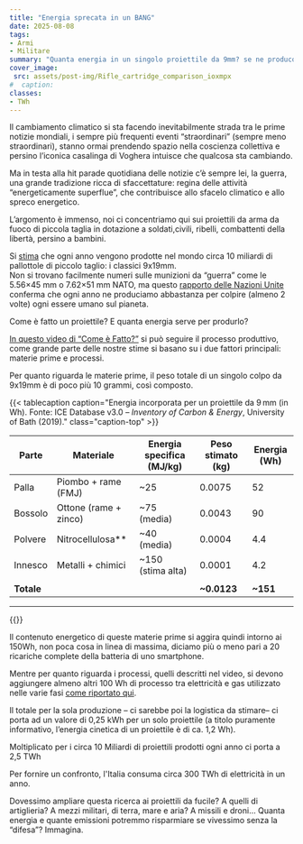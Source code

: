 ```yaml
---
title: "Energia sprecata in un BANG"
date: 2025-08-08
tags:
- Armi 
- Militare 
summary: "Quanta energia in un singolo proiettile da 9mm? se ne producono circa 10 miliardi ogni anno!"
cover_image:
 src: assets/post-img/Rifle_cartridge_comparison_ioxmpx
#  caption: 
classes:
- TWh
---
```


Il cambiamento climatico si sta facendo inevitabilmente strada tra le prime notizie mondiali, i sempre più frequenti eventi “straordinari” (sempre meno straordinari), stanno ormai prendendo spazio nella coscienza collettiva e persino l’iconica casalinga di Voghera intuisce che qualcosa sta cambiando. 

Ma in testa alla hit parade quotidiana delle notizie c’è sempre lei, la guerra, una grande tradizione ricca di sfaccettature: regina delle attività “energeticamente superflue”, che contribuisce allo sfacelo climatico e allo spreco energetico.

L’argomento è immenso, noi ci concentriamo qui sui proiettili da arma da fuoco di piccola taglia in dotazione a soldati,civili, ribelli, combattenti della libertà, persino a bambini. 

Si [stima](https://www.marketreportanalytics.com/reports/ammunition-165446?utm_source=chatgpt.com#summary) che ogni anno vengono prodotte nel mondo circa 10 miliardi di pallottole di piccolo taglio: i classici 9x19mm.   
Non si trovano facilmente numeri sulle munizioni da “guerra” come le 5.56×45 mm o 7.62×51 mm NATO, ma questo [rapporto delle Nazioni Unite](https://press.un.org/en/2022/gadis3695.doc.htm) conferma che ogni anno ne produciamo abbastanza per colpire (almeno 2 volte) ogni essere umano sul pianeta. 

Come è fatto un proiettile? E quanta energia serve per produrlo? 

[In questo video di “Come è Fatto?”](https://www.youtube.com/watch?v=1gQicnb_tHQ) si può seguire il processo produttivo, come grande parte delle nostre stime si basano su i due fattori principali: materie prime e processi. 

Per quanto riguarda le materie prime, il peso totale di un singolo colpo da 9x19mm è di poco più 10 grammi, così composto.

{{< tablecaption caption="Energia incorporata per un proiettile da 9 mm (in Wh). Fonte: ICE Database v3.0 – *Inventory of Carbon & Energy*, University of Bath (2019)." class="caption-top" >}}

| Parte | Materiale | Energia specifica (MJ/kg) | Peso stimato (kg) | Energia (Wh) |
| ----- | ----- | ----- | ----- | ----- |
| Palla | Piombo \+ rame (FMJ) | \~25 | 0.0075 | 52 |
| Bossolo | Ottone (rame \+ zinco) | \~75 (media) | 0.0043 | 90 |
| Polvere | Nitrocellulosa** | \~40 (media) | 0.0004 | 4.4 |
| Innesco | Metalli \+ chimici | \~150 (stima alta) | 0.0001 | 4.2 |
|  |  |  |  |  |
| **Totale** |  |  | **\~0.0123** | **\~151** |
---

{{</tablecaption>}}

Il contenuto energetico di queste materie prime si aggira quindi intorno ai 150Wh, non poca cosa in linea di massima, diciamo più o meno pari a 20 ricariche complete della batteria di uno smartphone. 

Mentre per quanto riguarda i processi, quelli descritti nel video, si devono aggiungere almeno altri 100 Wh di processo tra elettricità e gas utilizzato nelle varie fasi [come riportato qui](https://www.mta.ro/gsebs-2015-v2/ConferenceProceedings/papers/BARANDA_RIBEIRO_Jose_Life_Cycle_Assessment_methodology.pdf?utm_source=chatgpt.com).  

Il totale per la sola produzione – ci sarebbe poi la logistica da stimare– ci porta ad un valore di 0,25 kWh per un solo proiettile (a titolo puramente informativo, l’energia cinetica di un proiettile è di ca. 1,2 Wh). 

Moltiplicato per i circa 10 Miliardi di proiettili prodotti ogni anno ci porta a 2,5 TWh 

Per fornire un confronto, l'Italia consuma circa 300 TWh di elettricità in un anno. 

Dovessimo ampliare questa ricerca ai proiettili da fucile? A quelli di artiglieria? A mezzi militari, di terra, mare e aria? A missili e droni… Quanta energia e quante emissioni potremmo risparmiare se vivessimo senza la “difesa”? Immagina.
    